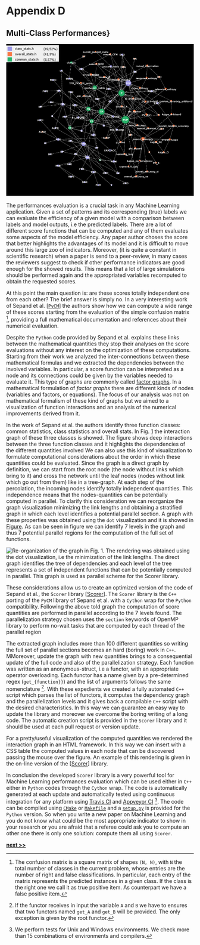 # Appendix D
## Multi-Class Performances}

![Multi class score interaction graph. Each node identifies a different performance evaluator and links are given by the interactions between mathematical formulations of each quantity. The graph has more than 100 nodes and more than 200 links. The node colors are given by the classes identified in the work of [Sepand et al.](https://doi.org/10.21105/joss.00729) ](../../../../img/scorer_net.png)

The performances evaluation is a crucial task in any Machine Learning application.
Given a set of patterns and its corresponding (true) labels we can evaluate the efficiency of a given model with a comparison between labels and model outputs, i.e the predicted labels.
There are a lot of different score functions that can be computed and any of them evaluates some aspects of the model efficiency.
Any paper author choses the score that better highlights the advantages of its model and it is difficult to move around this large zoo of indicators.
Moreover, (it is quite a constant in scientific research) when a paper is send to a peer-review, in many cases the reviewers suggest to check if other performance indicators are good enough for the showed results.
This means that a lot of large simulations should be performed again and the appropriated variables recomputed to obtain the requested scores.

At this point the main question is: are these scores totally independent one from each other?
The brief answer is simply no.
In a very interesting work of Sepand et al. [[`PyCM`](https://doi.org/10.21105/joss.00729)] the authors show how we can compute a wide range of these scores starting from the evaluation of the simple confusion matrix [^1], providing a full mathematical documentation and references about their numerical evaluation.

Despite the `Python` code provided by Sepand et al. explains these links between the mathematical quantities they stop their analyses on the score evaluations without any interest on the optimization of these computations.
Starting from their work we analyzed the inter-connections between these mathematical formulas and we extracted the dependencies between the involved variables.
In particular, a score function can be interpreted as a node and its connections could be given by the variables needed to evaluate it.
This type of graphs are commonly called [factor graphs](https://en.wikipedia.org/wiki/Factor_graph).
In a mathematical formulation of *factor graphs* there are different kinds of nodes (variables and factors, or equations).
The focus of our analysis was not on mathematical formalism of these kind of graphs but we aimed to a visualization of function interactions and an analysis of the numerical improvements derived from it.

In the work of Sepand et al. the authors identify three function classes: common statistics, class statistics and overall stats.
In Fig. [1](../../../../img/scorer_net.png) the interaction graph of these three classes is showed.
The figure shows deep interactions between the three function classes and it highlights the dependencies of the different quantities involved
We can also use this kind of visualization to formulate computational considerations about the order in which these quantities could be evaluated.
Since the graph is a direct graph by definition, we can start from the root node (the node without links which bring to it) and cross the network until the leaf nodes (nodes without link which go out from them) like in a tree-graph.
At each step of the percolation, the incoming nodes identify totally independent quantities.
This independence means that the nodes-quantities can be potentially computed in parallel.
To clarify this consideration we can reorganize the graph visualization minimizing the link lengths and obtaining a stratified graph in which each level identifies a potential parallel section.
A graph with these properties was obtained using the `dot` visualization and it is showed in [Figure](../../../img/scorer_parallel.png).
As can be seen in figure we can identify 7 levels in the graph and thus 7 potential parallel regions for the computation of the full set of functions.

![Re-organization of the graph in Fig. 1. The rendering was obtained using the `dot` visualization, i.e the minimization of the link lengths. The direct graph identifies the tree of dependencies and each level of the tree represents a set of independent functions that can be potentially computed in parallel. This graph is used as parallel scheme for the `Scorer` library.](../../../img/scorer_parallel.png)

These considerations allow us to create an optimized version of the code of Sepand et al., the `Scorer` library [[Scorer](https://github.com/Nico-Curti/scorer)].
The `Scorer` library is the `C++` porting of the `PyCM` library of Sepand et al. with a `Cython` wrap for the `Python` compatibility.
Following the above told graph the computation of score quantities are performed in parallel according to the 7 levels found.
The parallelization strategy chosen uses the `section` keywords of OpenMP library to perform no-wait tasks that are computed by each thread of the parallel region

The extracted graph includes more than 100 different quantities so writing the full set of parallel sections becomes an hard (boring) work in `C++`.
MMoreover, update the graph with new quantities brings to a consequential update of the full code and also of the parallelization strategy.
Each function was written as an anonymous-struct, i.e a functor, with an appropriate operator overloading.
Each functor has a name given by a pre-determined regex (`get_{function}}`) and the list of arguments follows the same nomenclature [^2].
With these expedients we created a fully automated `C++` script which parses the list of functors, it computes the dependency graph and the parallelization levels and it gives back a compilable `C++` script with the desired characteristics.
In this way we can guarantee an easy way to update the library and moreover we overcome the boring writing of a long code.
The automatic creation script is provided in the `Scorer` library and it should be used at each pull request or version update.

For a pretty/useful visualization of the computed quantities we rendered the interaction graph in an HTML framework.
In this way we can insert with a CSS table the computed values in each node that can be discovered passing the mouse over the figure.
An example of this rendering is given in the on-line version of the [[Scorer](https://github.com/Nico-Curti/scorer)] library.

In conclusion the developed `Scorer` library is a very powerful tool for Machine Learning performances evaluation which can be used either in `C++` either in `Python` codes through the `Cython` wrap.
The code is automatically generated at each update and automatically tested using continuous integration for any platform using [Travis CI](https://github.com/Nico-Curti/scorer/blob/master/.travis.yml) and [Appveyor CI](https://github.com/Nico-Curti/scorer/blob/master/appveyor.yml) [^3].
The code can be compiled using [`CMake`](https://github.com/Nico-Curti/scorer/blob/master/CMakeLists.txt) or [`Makefile`](https://github.com/Nico-Curti/scorer/blob/master/Makefile) and a [`setup.py`](https://github.com/Nico-Curti/scorer/blob/master/setup.py) is provided for the `Python` version.
So when you write a new paper on Machine Learning and you do not know what could be the most appropriate indicator to show in your research or you are afraid that a referee could ask you to compute an other one there is only one solution: compute them all using `Scorer`.


[^1]: The confusion matrix is a square matrix of shapes `(N, N)`, with `N` the total number of classes in the current problem, whose entries are the number of right and false classifications. In particular, each entry of the matrix represents the predicted instances in a given class. If the class is the right one we call it as true positive item. As counterpart we have a false positive item.

[^2]: If the functor receives in input the variable `A` and `B` we have to ensures that two functors named `get_A` and `get_B` will be provided. The only exception is given by the root functor.

[^3]: We perform tests for Unix and Windows environments. We check more than 15 combinations of environments and compilers.

[**next >>**](../FiloBlu/README.md)
